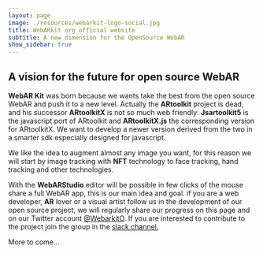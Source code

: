 ```yaml
---
layout: page
image: ./resources/webarkit-logo-social.jpg
title: WebARkit org official website
subtitle: A new dimension for the OpenSource WebAR
show_sidebar: true
---
```

## A vision for the future for open source WebAR

**WebAR Kit** was born because we wants take the best from the open source WebAR and push it to a new level.
Actually the **ARtoolkit** project is dead, and his successor **ARtoolkitX** is not so much web friendly: **Jsartoolkit5** is the javascript port of ARtoolkit and **ARtoolkitX.js** the corresponding version for ARtoolkitX. We want to develop a newer version derived from the two in a smarter
sdk especially designed for javascript.

We like the idea to augment almost any image you want, for this reason we will start by image tracking with **NFT** technology to face tracking, hand tracking and other technologies.

With the **WebARStudio** editor will be possible in few clicks of the mouse share a full WebAR app, this is our main idea and goal.
if you are a web developer, **AR** lover or a visual artist follow us in the development of our open source project, we will regularly share our progress on this page and on our Twitter account [@WebarkitO](https://twitter.com/WebarkitO).
If you are interested to contribute to the project join the group in the [slack channel.](https://join.slack.com/t/webarkit/shared_invite/zt-eupovakz-7e2spEifwn~rOHC0vpaWhw)

More to come...
